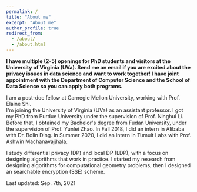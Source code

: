 ```yaml
---
permalink: /
title: "About me"
excerpt: "About me"
author_profile: true
redirect_from: 
  - /about/
  - /about.html
---
```



**I have multiple (2-5) openings for PhD students and visitors at the University of Virginia (UVa).  Send me an email if you are excited about the privacy issues in data science and want to work together!  I have joint appointment with the Department of Computer Science and the School of Data Science so you can apply both programs.**

<!---
**I'm on the academic job market.**
-->

I am a post-doc fellow at Carnegie Mellon University, working with Prof. Elaine Shi.  
I'm joining the University of Virginia (UVa) as an assistant professor.
I got my PhD from Purdue University under the supervision of Prof. Ninghui Li.
Before that, I obtained my Bachelor's degree from Fudan University, under the supervision of Prof. Yunlei Zhao.
In Fall 2018, I did an intern in Alibaba with Dr. Bolin Ding.
In Summer 2020, I did an intern in Tumult Labs with Prof. Ashwin Machanavajjhala.


I study differential privacy (DP) and local DP (LDP), with a focus on designing algorithms that work in practice. I started my research from designing algorithms for computational geometry problems; then I designed an searchable encryption (SSE) scheme.



<!---
**News** : We won the first place in the Better Meter Stick for Differential Privacy Challenge [link](https://www.herox.com/bettermeterstick/update/3782).
**News** : We won the second place in two competitions: iDASH Secure Genome Analysis Competition (Track III) and Differential Privacy Temporal Map Challenge (Sprint 1).  For all the 6 competitions we participated in, we consistently won the 2nd place.
**News** : One paper accepted to USENIX Security 21.
**News** : One paper accepted to VLDB 21.
**News** : Attending SIGMOD. See you on the web!
**News** : Attending SP. See you on the web!
**News** : Attending ACSAC. See you in San Juan!
**News** : Attend SIGMOD (to present HIO, our LDP paper done at Alibaba), visit CISPA, and attend the Annual PSCR Stakeholder Meeting (to present DPSyn, our solution to the DP synthetic dataset challenge) in the first two weeks of July.
-->

Last updated: Sep. 7th, 2021
